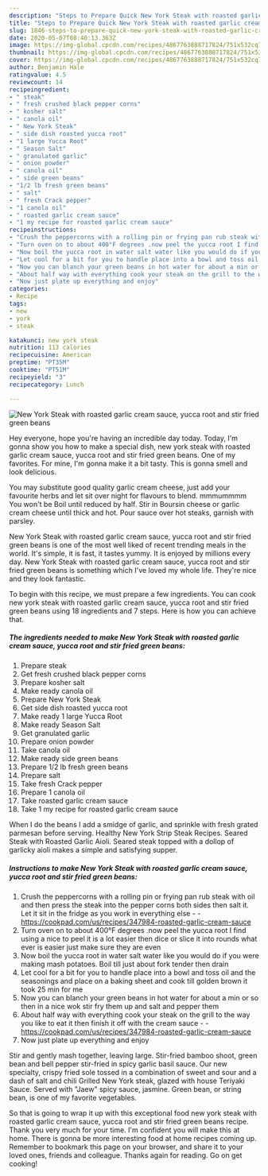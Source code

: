 ```yaml
---
description: "Steps to Prepare Quick New York Steak with roasted garlic cream sauce, yucca root and stir fried green beans"
title: "Steps to Prepare Quick New York Steak with roasted garlic cream sauce, yucca root and stir fried green beans"
slug: 1846-steps-to-prepare-quick-new-york-steak-with-roasted-garlic-cream-sauce-yucca-root-and-stir-fried-green-beans
date: 2020-05-07T08:40:13.363Z
image: https://img-global.cpcdn.com/recipes/4867763888717824/751x532cq70/new-york-steak-with-roasted-garlic-cream-sauce-yucca-root-and-stir-fried-green-beans-recipe-main-photo.jpg
thumbnail: https://img-global.cpcdn.com/recipes/4867763888717824/751x532cq70/new-york-steak-with-roasted-garlic-cream-sauce-yucca-root-and-stir-fried-green-beans-recipe-main-photo.jpg
cover: https://img-global.cpcdn.com/recipes/4867763888717824/751x532cq70/new-york-steak-with-roasted-garlic-cream-sauce-yucca-root-and-stir-fried-green-beans-recipe-main-photo.jpg
author: Benjamin Hale
ratingvalue: 4.5
reviewcount: 14
recipeingredient:
- " steak"
- " fresh crushed black pepper corns"
- " kosher salt"
- " canola oil"
- " New York Steak"
- " side dish roasted yucca root"
- "1 large Yucca Root"
- " Season Salt"
- " granulated garlic"
- " onion powder"
- " canola oil"
- " side green beans"
- "1/2 lb fresh green beans"
- " salt"
- " fresh Crack pepper"
- "1 canola oil"
- " roasted garlic cream sauce"
- "1 my recipe for roasted garlic cream sauce"
recipeinstructions:
- "Crush the peppercorns with a rolling pin or frying pan rub steak with oil and then press the steak into the pepper corns both sides then salt it. Let it sit in the fridge as you work in everything else  https://cookpad.com/us/recipes/347984-roasted-garlic-cream-sauce"
- "Turn oven on to about 400°F degrees .now peel the yucca root I find using a nice to peel it is a lot easier then dice or slice it into rounds what ever is easier just make sure they are even"
- "Now boil the yucca root in water salt water like you would do if you were making mash potatoes. Boil till just about fork tender then drain"
- "Let cool for a bit for you to handle place into a bowl and toss oil and the seasonings and place on a baking sheet and cook till golden brown it took 25 min for me"
- "Now you can blanch your green beans in hot water for about a min or so then in a nice wok stir fry them up and salt and pepper them"
- "About half way with everything cook your steak on the grill to the way you like to eat it then finish it off with the cream sauce  https://cookpad.com/us/recipes/347984-roasted-garlic-cream-sauce"
- "Now just plate up everything and enjoy"
categories:
- Recipe
tags:
- new
- york
- steak

katakunci: new york steak 
nutrition: 113 calories
recipecuisine: American
preptime: "PT35M"
cooktime: "PT51M"
recipeyield: "3"
recipecategory: Lunch

---
```



![New York Steak with roasted garlic cream sauce, yucca root and stir fried green beans](https://img-global.cpcdn.com/recipes/4867763888717824/751x532cq70/new-york-steak-with-roasted-garlic-cream-sauce-yucca-root-and-stir-fried-green-beans-recipe-main-photo.jpg)

Hey everyone, hope you're having an incredible day today. Today, I'm gonna show you how to make a special dish, new york steak with roasted garlic cream sauce, yucca root and stir fried green beans. One of my favorites. For mine, I'm gonna make it a bit tasty. This is gonna smell and look delicious.

You may substitute good quality garlic cream cheese, just add your favourite herbs and let sit over night for flavours to blend. mmmummmm You won&#39;t be Boil until reduced by half. Stir in Boursin cheese or garlic cream cheese until thick and hot. Pour sauce over hot steaks, garnish with parsley.

New York Steak with roasted garlic cream sauce, yucca root and stir fried green beans is one of the most well liked of recent trending meals in the world. It's simple, it is fast, it tastes yummy. It is enjoyed by millions every day. New York Steak with roasted garlic cream sauce, yucca root and stir fried green beans is something which I've loved my whole life. They're nice and they look fantastic.


To begin with this recipe, we must prepare a few ingredients. You can cook new york steak with roasted garlic cream sauce, yucca root and stir fried green beans using 18 ingredients and 7 steps. Here is how you can achieve that.

<!--inarticleads1-->

##### The ingredients needed to make New York Steak with roasted garlic cream sauce, yucca root and stir fried green beans:

1. Prepare  steak
1. Get  fresh crushed black pepper corns
1. Prepare  kosher salt
1. Make ready  canola oil
1. Prepare  New York Steak
1. Get  side dish roasted yucca root
1. Make ready 1 large Yucca Root
1. Make ready  Season Salt
1. Get  granulated garlic
1. Prepare  onion powder
1. Take  canola oil
1. Make ready  side green beans
1. Prepare 1/2 lb fresh green beans
1. Prepare  salt
1. Take  fresh Crack pepper
1. Prepare 1 canola oil
1. Take  roasted garlic cream sauce
1. Take 1 my recipe for roasted garlic cream sauce


When I do the beans I add a smidge of garlic, and sprinkle with fresh grated parmesan before serving. Healthy New York Strip Steak Recipes. Seared Steak with Roasted Garlic Aioli. Seared steak topped with a dollop of garlicky aioli makes a simple and satisfying supper. 

<!--inarticleads2-->

##### Instructions to make New York Steak with roasted garlic cream sauce, yucca root and stir fried green beans:

1. Crush the peppercorns with a rolling pin or frying pan rub steak with oil and then press the steak into the pepper corns both sides then salt it. Let it sit in the fridge as you work in everything else -  - https://cookpad.com/us/recipes/347984-roasted-garlic-cream-sauce
1. Turn oven on to about 400°F degrees .now peel the yucca root I find using a nice to peel it is a lot easier then dice or slice it into rounds what ever is easier just make sure they are even
1. Now boil the yucca root in water salt water like you would do if you were making mash potatoes. Boil till just about fork tender then drain
1. Let cool for a bit for you to handle place into a bowl and toss oil and the seasonings and place on a baking sheet and cook till golden brown it took 25 min for me
1. Now you can blanch your green beans in hot water for about a min or so then in a nice wok stir fry them up and salt and pepper them
1. About half way with everything cook your steak on the grill to the way you like to eat it then finish it off with the cream sauce -  - https://cookpad.com/us/recipes/347984-roasted-garlic-cream-sauce
1. Now just plate up everything and enjoy


Stir and gently mash together, leaving large. Stir-fried bamboo shoot, green bean and bell pepper stir-fried in spicy garlic basil sauce. Our new specialty, crispy fried sole tossed in a combination of sweet and sour and a dash of salt and chili Grilled New York steak, glazed with house Teriyaki Sauce. Served with &#34;Jaew&#34; spicy sauce, jasmine. Green bean, or string bean, is one of my favorite vegetables. 

So that is going to wrap it up with this exceptional food new york steak with roasted garlic cream sauce, yucca root and stir fried green beans recipe. Thank you very much for your time. I'm confident you will make this at home. There is gonna be more interesting food at home recipes coming up. Remember to bookmark this page on your browser, and share it to your loved ones, friends and colleague. Thanks again for reading. Go on get cooking!
